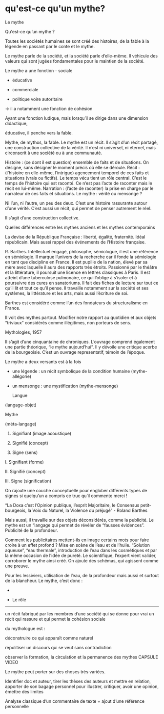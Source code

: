 # qu'est-ce qu'un mythe?

Le mythe

Qu'est-ce qu’un mythe ?

Toutes les sociétés humaines se sont créé des histoires, de la fable à la légende en passant par le conte et le mythe.

Le mythe parle de la société, et la société parle d’elle-même. Il véhicule des valeurs qui sont jugées fondamentales pour le maintien de la société.

Le mythe a une fonction - sociale

- éducative

- commerciale

- politique voire autoritaire

→ il a notamment une fonction de cohésion

Ayant une fonction ludique, mais lorsqu’il se dirige dans une dimension didactique,

éducative, il penche vers la fable.

   Mythe, de mythos, la fable. Le mythe est un récit. Il s’agit d’un récit partagé, une construction collective de la vérité. Il n’est ni universel, ni éternel, mais circonscrit à une société ou à une communauté.

 Histoire : \(ce dont il est question\) ensemble de faits et de situations. On désigne, sans désigner le moment précis où elle se déroule.Récit : \(l’histoire en elle-même, l’intrigue\) agencement temporel de ces faits et situations \(vrais ou fictifs\). Le temps vécu tient un rôle central. C’est le temps de l’histoire qui est raconté. Ce n’est pas l’acte de raconter mais le récit en lui-même.Narration : \(l’acte de raconter\) la prise en charge par le narrateur de ces faits et situations.Le mythe : vérité ou mensonge ?

Ni l’un, ni l’autre, un peu des deux. C’est une histoire rassurante autour d’une vérité. C’est aussi un récit, qui permet de penser autrement le réel.

Il s’agit d’une construction collective.

Quelles différences entre les mythes anciens et les mythes contemporains

 La devise de la République Française : liberté, égalité, fraternité. Idéal républicain. Mais aussi rappel des événements de l’Histoire française.

R. Barthes. Intellectuel engagé, philosophe, sémiologue, il est une référence en sémiologie. Il marque l’univers de la recherche car il fonde la sémiologie en tant que discipline en France. Il est pupille de la nation, élevé par sa mère avec laquelle il aura des rapports très étroits. Passionné par le théâtre et la littérature, il poursuit une licence en lettres classiques à Paris. Il est atteint d’une tuberculose pulmonaire, ce qui l’oblige à s’isoler et à poursuivre des cures en sanatoriums. Il fait des fiches de lecture sur tout ce qu’il lit et tout ce qu’il pense. Il travaille notamment sur la société et ses systèmes, la littérature et les arts, mais aussi l’écriture de soi.

Barthes est considéré comme l’un des fondateurs du structuralisme en France.

Il voit des mythes partout. Modifier notre rapport au quotidien et aux objets “triviaux” considérés comme illégitimes, non porteurs de sens.

Mythologies, 1957

Il s’agit d’une cinquantaine de chroniques. L’ouvrage comprend également une partie théorique, “le mythe aujourd’hui”. Il y dévoile une critique acerbe de la bourgeoisie. C’est un ouvrage representatif, témoin de l’époque.

Le mythe a deux versants est à la fois

- une légende : un récit symbolique de la condition humaine \(mythe-allégorie\)

- un mensonge : une mystification \(mythe-mensonge\)

     Langue

\(langage-objet\)

Mythe

\(méta-langage\)

1. Signifiant \(image acoustique\)

 2. Signifié \(concept\)

3. Signe \(sens\)

I. Signifiant \(forme\)

II. Signifié \(concept\)

 III. Signe \(signification\)

  On rajoute une couche conceptuelle pour englober différents types de signes si quelqu’un a compris ce truc qu’il commente merci !

“La Doxa c’est l’Opinion publique, l’esprit Majoritaire, le Consensus petit-bourgeois, la Voix du Naturel, la Violence du préjugé” - Roland Barthes

Mais aussi, il travaille sur des objets déconsidérés, comme la publicité. Le mythe est un “langage qui permet de révéler de “fausses évidences”. Publicité de la profondeur.

  

Comment les publicitaires mettent-ils en image certains mots pour faire croire à un effet profond ? Mise en scène de l’eau et de l’huile. “Solution aqueuse”, “eau thermale”, introduction de l’eau dans les cosmétiques et par la même occasion de l’idée de pureté. Le scientifique, l’expert vient valider, corroborer le mythe ainsi créé. On ajoute des schémas, qui agissent comme une preuve.

Pour les lessiviers, utilisation de l’eau, de la profondeur mais aussi et surtout de la blancheur.Le mythe, c’est donc :

-

- Le rôle

- - -

un récit fabriqué par les membres d’une société qui se donne pour vrai un récit qui rassure et qui permet la cohésion sociale

du mythologue est :

déconstruire ce qui apparaît comme naturel

repolitiser un discours qui se veut sans contradiction

observer la formation, la circulation et la permanence des mythesCAPSULE VIDEO

Le mythe peut porter sur des choses très variées.

Identifier doc et auteur, tirer les thèses des auteurs et mettre en relation, apporter de son bagage personnel pour illustrer, critiquer, avoir une opinion, émettre des limites

Analyse classique d’un commentaire de texte + ajout d’une référence personnelle




